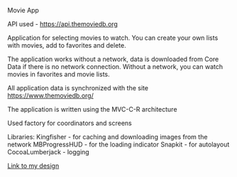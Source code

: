 Movie App

API used - https://api.themoviedb.org

 Application for selecting movies to watch.
You can create your own lists with movies, add to favorites and delete.

The application works without a network, data is downloaded from Core Data if there is no network connection.
Without a network, you can watch movies in favorites and movie lists.

All application data is synchronized with the site https://www.themoviedb.org/

The application is written using the MVC-C-R architecture

Used factory for coordinators and screens

Libraries:
Kingfisher - for caching and downloading images from the network
MBProgressHUD - for the loading indicator
Snapkit - for autolayout
CocoaLumberjack - logging

[Link to my design](https://www.figma.com/file/8OpqOoPTrh2BdNiHlsKdCT/Untitled?node-id=1%3A254)
